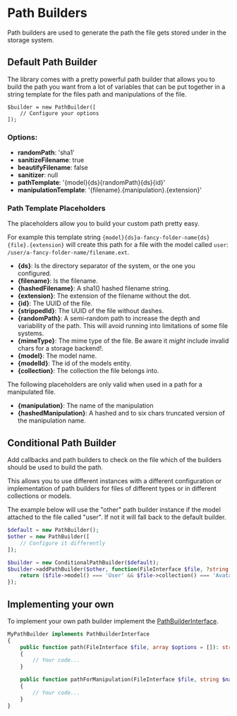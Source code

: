 # Path Builders

Path builders are used to generate the path the file gets stored under in the storage system.

## Default Path Builder

The library comes with a pretty powerful path builder that allows you to build the path you want from a lot of variables that can be put together in a string template for the files path and manipulations of the file.

```
$builder = new PathBuilder([
    // Configure your options
]);
```

### Options:

 * **randomPath**: 'sha1'
 * **sanitizeFilename**: true
 * **beautifyFilename**: false
 * **sanitizer**: null
 * **pathTemplate**: '{model}{ds}{randomPath}{ds}{id}'
 * **manipulationTemplate**: '{filename}.{manipulation}.{extension}'

### Path Template Placeholders

The placeholders allow you to build your custom path pretty easy.

For example this template string
`{model}{ds}a-fancy-folder-name{ds}{file}.{extension}` will create this path for a file with the model called `user`:
`/user/a-fancy-folder-name/filename.ext`.

 * **{ds}**: Is the directory separator of the system, or the one you configured.
 * **{filename}**: Is the filename.
 * **{hashedFilename}**: A sha1() hashed filename string.
 * **{extension}**: The extension of the filename without the dot.
 * **{id}**: The UUID of the file.
 * **{strippedId}**: The UUID of the file without dashes.
 * **{randomPath}**: A semi-random path to increase the depth and variability of the path. This will avoid running into limitations of some file systems.
 * **{mimeType}**: The mime type of the file. Be aware it *might* include invalid chars for a storage backend!.
 * **{model}**: The model name.
 * **{modelId}**: The id of the models entity.
 * **{collection}**: The collection the file belongs into.

The following placeholders are only valid when used in a path for a manipulated file.

 * **{manipulation}**: The name of the manipulation
 * **{hashedManipulation}**: A hashed and to six chars truncated version of the manipulation name.

## Conditional Path Builder

Add callbacks and path builders to check on the file which of the builders should be used to build the path.

This allows you to use different instances with a different configuration or implementation of path builders for files of different types or in different collections or models.

The example below will use the "other" path builder instance if the model attached to the file called "user". If not it will fall back to the default builder.

```php
$default = new PathBuilder();
$other = new PathBuilder([
    // Configure it differently
]);

$builder = new ConditionalPathBuilder($default);
$builder->addPathBuilder($other, function(FileInterface $file, ?string $manipulation = null) {
    return ($file->model() === 'User' && $file->collection() === 'Avatar');
});
```

## Implementing your own

To implement your own path builder implement the [PathBuilderInterface](../src/PathBuilder/PathBuilderInterface.php).

```php
MyPathBuilder implements PathBuilderInterface
{
    public function path(FileInterface $file, array $options = []): string
    {
        // Your code...
    }

    public function pathForManipulation(FileInterface $file, string $name, array $options = []): string
    {
        // Your code...
    }
}
```
